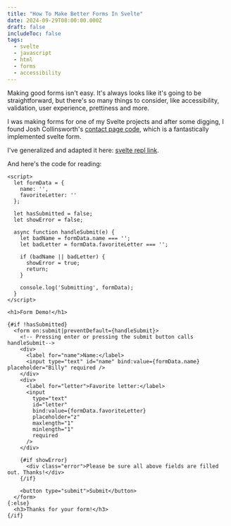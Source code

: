```yaml
---
title: "How To Make Better Forms In Svelte"
date: 2024-09-29T08:00:00.000Z
draft: false
includeToc: false
tags:
  - svelte
  - javascript
  - html
  - forms
  - accessibility
---
```


Making good forms isn't easy. It's always looks like it's going to be straightforward, but there's so many things to consider, like accessibility, validation, user experience, prettiness and more.

I was making forms for one of my Svelte projects and after some digging, I found Josh Collinsworth's [contact page code](<https://github.com/josh-collinsworth/joco-sveltekit/blob/main/src/routes/(site)/contact/%2Bpage.svelte>), which is a fantastically implemented svelte form.

I've generalized and adapted it here: [svelte repl link](https://svelte.dev/repl/ade4b4d9f42c457283ed82239a04f9bf?version=4.2.19).

And here's the code for reading:

```svelte
<script>
  let formData = {
    name: '',
    favoriteLetter: ''
  };

  let hasSubmitted = false;
  let showError = false;

  async function handleSubmit(e) {
    let badName = formData.name === '';
    let badLetter = formData.favoriteLetter === '';

    if (badName || badLetter) {
      showError = true;
      return;
    }

    console.log('Submitting', formData);
  }
</script>

<h1>Form Demo!</h1>

{#if !hasSubmitted}
  <form on:submit|preventDefault={handleSubmit}>
    <!-- Pressing enter or pressing the submit button calls handleSubmit-->
    <div>
      <label for="name">Name:</label>
      <input type="text" id="name" bind:value={formData.name} placeholder="Billy" required />
    </div>
    <div>
      <label for="letter">Favorite letter:</label>
      <input
        type="text"
        id="letter"
        bind:value={formData.favoriteLetter}
        placeholder="z"
        maxlength="1"
        minlength="1"
        required
      />
    </div>

    {#if showError}
      <div class="error">Please be sure all above fields are filled out. Thanks!</div>
    {/if}

    <button type="submit">Submit</button>
  </form>
{:else}
  <h3>Thanks for your form!</h3>
{/if}
```
